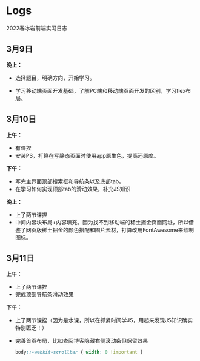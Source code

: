 # Logs

2022春冰岩前端实习日志

## 3月9日

**晚上：**

- 选择题目，明确方向，开始学习。


- 学习移动端页面开发基础，了解PC端和移动端页面开发的区别，学习flex布局。

## 3月10日

**上午：**

- 有课捏
- 安装PS，打算在写静态页面时使用app原生色，提高还原度。

**下午：**

- 写完主界面顶部搜索框和导航条以及底部tab。
- 在学习如何实现顶部tab的滑动效果，补充JS知识

**晚上：**

- 上了两节课捏
- 中间内容块布局+内容填充。因为找不到移动端的稀土掘金页面网址，所以借鉴了网页版稀土掘金的颜色搭配和图片素材，打算改用FontAwesome来绘制图标。

## 3月11日

上午：

- 上了两节课捏
- 完成顶部导航条滑动效果

下午：

- 上了两节课捏（因为是水课，所以在抓紧时间学JS，用起来发现JS知识确实特别匮乏！）

- 完善首页布局，比如查阅博客隐藏右侧滚动条但保留效果

  ```CSS
  body::-webkit-scrollbar { width: 0 !important } 
  ```
